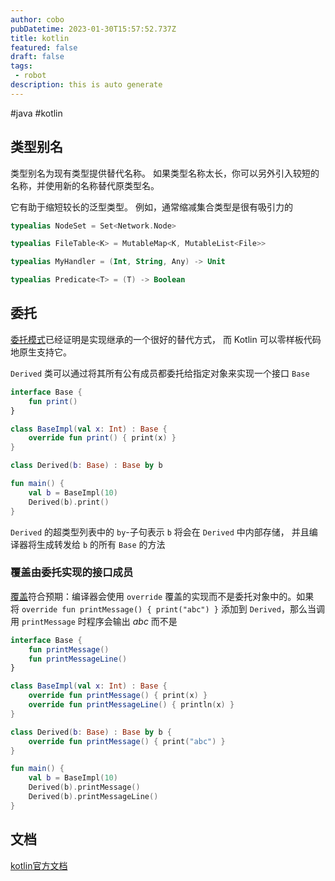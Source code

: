 ```yaml
---
author: cobo
pubDatetime: 2023-01-30T15:57:52.737Z
title: kotlin
featured: false
draft: false
tags:
 - robot
description: this is auto generate
---
```

#java #kotlin

## 类型别名
类型别名为现有类型提供替代名称。 如果类型名称太长，你可以另外引入较短的名称，并使用新的名称替代原类型名。

它有助于缩短较长的泛型类型。 例如，通常缩减集合类型是很有吸引力的
```kotlin
typealias NodeSet = Set<Network.Node>

typealias FileTable<K> = MutableMap<K, MutableList<File>>
```
```kotlin
typealias MyHandler = (Int, String, Any) -> Unit

typealias Predicate<T> = (T) -> Boolean
```

## 委托
[委托模式](https://zh.wikipedia.org/wiki/%E5%A7%94%E6%89%98%E6%A8%A1%E5%BC%8F)已经证明是实现继承的一个很好的替代方式， 而 Kotlin 可以零样板代码地原生支持它。

`Derived` 类可以通过将其所有公有成员都委托给指定对象来实现一个接口 `Base`

```kotlin
interface Base {
    fun print()
}

class BaseImpl(val x: Int) : Base {
    override fun print() { print(x) }
}

class Derived(b: Base) : Base by b

fun main() {
    val b = BaseImpl(10)
    Derived(b).print()
}
```
`Derived` 的超类型列表中的 `by`-子句表示 `b` 将会在 `Derived` 中内部存储， 并且编译器将生成转发给 `b` 的所有 `Base` 的方法
### 覆盖由委托实现的接口成员

[覆盖](https://book.kotlincn.net/text/inheritance.html#%E8%A6%86%E7%9B%96%E6%96%B9%E6%B3%95)符合预期：编译器会使用 `override` 覆盖的实现而不是委托对象中的。如果将 `override fun printMessage() { print("abc") }` 添加到 `Derived`，那么当调用 `printMessage` 时程序会输出 _abc_ 而不是
```kotlin
interface Base {
    fun printMessage()
    fun printMessageLine()
}

class BaseImpl(val x: Int) : Base {
    override fun printMessage() { print(x) }
    override fun printMessageLine() { println(x) }
}

class Derived(b: Base) : Base by b {
    override fun printMessage() { print("abc") }
}

fun main() {
    val b = BaseImpl(10)
    Derived(b).printMessage()
    Derived(b).printMessageLine()
}
```


## 文档
[kotlin官方文档](https://book.kotlincn.net/text/type-aliases.html)